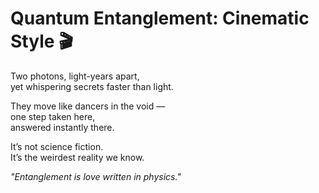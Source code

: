 # Quantum Entanglement: Cinematic Style 🎬

Two photons, light-years apart,  
yet whispering secrets faster than light.  

They move like dancers in the void —  
one step taken here,  
answered instantly there.  

It’s not science fiction.  
It’s the weirdest reality we know.  

*"Entanglement is love written in physics."*
